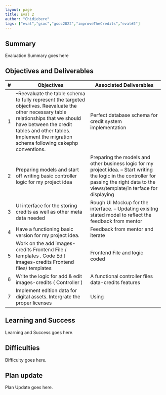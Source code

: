 ```yaml
---
layout: page
title: Eval 2
author: "Chidiebere"
tags: ["eval","gsoc","gsoc2022","improveTheCredits","eval#2"]
---
```


## Summary
Evaluation Summary goes here  

## Objectives and Deliverables
| \# | Objectives                    | Associated Deliverables         |
| --- | ----------------------------- | ---------------------------------------------- |
| 1 | –Reevaluate the table schema to fully represent the targeted objectives. Reevaluate the other necessary table relationships that we should have between the credit tables and other tables. Implement the migration schema following cakephp conventions.  | Perfect database schema for credit system implementation |
| 2 | Preparing models and start off writing basic controller logic for my project idea | Preparing the models and other business logic for my project idea. – Start writing the logic in the controller for passing the right data to the views/template/in terface for displaying |
| 3 | UI interface for the storing credits as well as other meta data needed | Rough UI Mockup for the interface. – Updating exisitng stated model to reflect the feedback from mentor |
| 4 | Have a functioning basic version for my project idea.   |  Feedback from mentor and iterate |
| 5 | Work on the add images-credits Frontend File / templates . Code Edit images-credits Frontend files/ templates | Frontend File and logic coded |
| 6 | Write the logic for add & edit images-credits ( Controller )  | A functional controller files data-credits features |
| 7 | Implement edition data for digital assets. Intergrate the proper licenses  | Using  |

## Learning and Success
Learning and Success goes here.

## Difficulties
Difficulty goes here.

## Plan update
Plan Update goes here.
